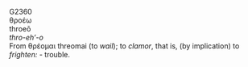 G2360  
θροέω  
throeō  
*thro-eh‘-o*  
From θρέομαι threomai (to *wail*); to *clamor*, that is, (by
implication) to *frighten:* - trouble.  
